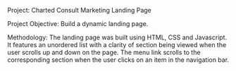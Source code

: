 Project: Charted Consult Marketing Landing Page

Project Objective: Build a dynamic landing page.  

Methodology: The landing page was built using HTML, CSS and Javascript. It features an unordered list with a clarity of section being viewed when the user scrolls up and down on the page. The menu link scrolls to the corresponding section when the user clicks on an item in the navigation bar.

